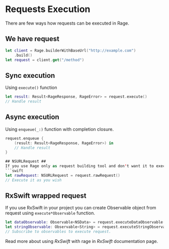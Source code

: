 Requests Execution
=============================
There are few ways how requests can be executed in Rage.

## We have request ##
```swift
let client = Rage.builderWithBaseUrl("http://example.com")
    .build()
let request = client.get("/method")
```

## Sync execution ##
Using `execute()` function

```swift
let result: Result<RageResponse, RageError> = request.execute()
// Handle result
```

## Async execution ##
Using `enqueue(_:)` function with completion closure.

```swift
request.enqueue {
    (result: Result<RageResponse, RageError>) in
    // Handle result
}

## NSURLRequest ##
If you use Rage only as request building tool and don't want it to execute request inside then you can get `NSURLRequest` from `RageRequest`
```swift
let rawRequest: NSURLRequest = request.rawRequest()
// Execute it as you wish
```


## RxSwift wrapped request ##
If you use RxSwift in your project you can create Observable object from request using `execute*Observable` function.

```swift
let dataObservable: Observable<NSData> = request.executeDataObservable()
let stringObservable: Observable<String> = request.executeStringObservable()
// Subscribe to observables to execute request.
```
Read more about using *RxSwift* with rage in *RxSwift* documentation page.